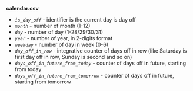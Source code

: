 **calendar.csv**

* _`is_day_off`_ - identifier is the current day is day off
* _`month`_ - number of month (1-12)
* _`day`_ - number of day (1-28/29/30/31)
* _`year`_ - number of year, in 2-digits format
* _`weekday`_ - number of day in week (0-6)
* _`day_off_in_row`_ - integrative counter of days off in row (like Saturday is first day off in row, Sunday is second and so on)
* _`days_off_in_future_from_today`_ - counter of days off in future, starting from today
* _`days_off_in_future_from_tomorrow`_ - counter of days off in future, starting from tomorrow
